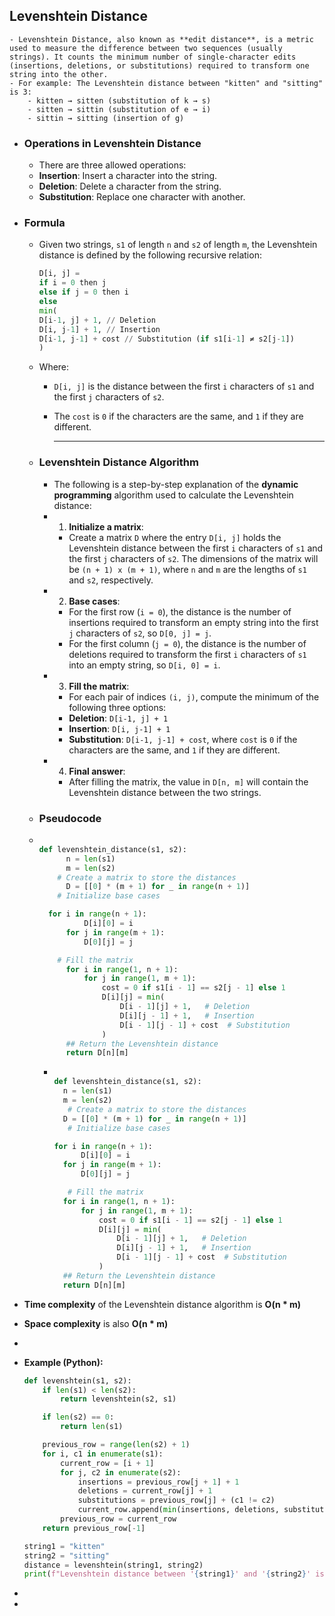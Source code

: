 ## Levenshtein Distance
	- Levenshtein Distance, also known as **edit distance**, is a metric used to measure the difference between two sequences (usually strings). It counts the minimum number of single-character edits (insertions, deletions, or substitutions) required to transform one string into the other.
	- For example: The Levenshtein distance between "kitten" and "sitting" is 3:
		- kitten → sitten (substitution of k → s)
		- sitten → sittin (substitution of e → i)
		- sittin → sitting (insertion of g)
- ### Operations in Levenshtein Distance
	- There are three allowed operations:
	- **Insertion**: Insert a character into the string.
	- **Deletion**: Delete a character from the string.
	- **Substitution**: Replace one character with another.
- ### Formula
	- Given two strings, `s1` of length `n` and `s2` of length `m`, the Levenshtein distance is defined by the following recursive relation: 
	  
	  ```python
	  D[i, j] =
	  if i = 0 then j
	  else if j = 0 then i
	  else
	  min(
	  D[i-1, j] + 1, // Deletion
	  D[i, j-1] + 1, // Insertion
	  D[i-1, j-1] + cost // Substitution (if s1[i-1] ≠ s2[j-1])
	  )
	  ```
	- Where:
		- `D[i, j]` is the distance between the first `i` characters of `s1` and the first `j` characters of `s2`.
		- The `cost` is `0` if the characters are the same, and `1` if they are different.
		  
		  ---
	- ### Levenshtein Distance Algorithm
		- The following is a step-by-step explanation of the **dynamic programming** algorithm used to calculate the Levenshtein distance:
		- 1. **Initialize a matrix**:
			- Create a matrix `D` where the entry `D[i, j]` holds the Levenshtein distance between the first `i` characters of `s1` and the first `j` characters of `s2`. The dimensions of the matrix will be `(n + 1) x (m + 1)`, where `n` and `m` are the lengths of `s1` and `s2`, respectively.
		- 2. **Base cases**:
			- For the first row (`i = 0`), the distance is the number of insertions required to transform an empty string into the first `j` characters of `s2`, so `D[0, j] = j`.
			- For the first column (`j = 0`), the distance is the number of deletions required to transform the first `i` characters of `s1` into an empty string, so `D[i, 0] = i`.
		- 3. **Fill the matrix**:
			- For each pair of indices `(i, j)`, compute the minimum of the following three options:
			- **Deletion**: `D[i-1, j] + 1`
			- **Insertion**: `D[i, j-1] + 1`
			- **Substitution**: `D[i-1, j-1] + cost`, where `cost` is `0` if the characters are the same, and `1` if they are different.
		- 4. **Final answer**:
			- After filling the matrix, the value in `D[n, m]` will contain the Levenshtein distance between the two strings.
	- ### Pseudocode
	- ```python 
	  
	  def levenshtein_distance(s1, s2):
	    	n = len(s1)
	    	m = len(s2)
	      # Create a matrix to store the distances
	    	D = [[0] * (m + 1) for _ in range(n + 1)]
	      # Initialize base cases
	  
	  	for i in range(n + 1):
	        	D[i][0] = i
	    	for j in range(m + 1):
	        	D[0][j] = j
	  
	      # Fill the matrix 
	    	for i in range(1, n + 1):
	        	for j in range(1, m + 1):
	            	cost = 0 if s1[i - 1] == s2[j - 1] else 1
	            	D[i][j] = min(
	                	D[i - 1][j] + 1,   # Deletion
	                	D[i][j - 1] + 1,   # Insertion
	                	D[i - 1][j - 1] + cost  # Substitution
	            	)
	    	## Return the Levenshtein distance
	    	return D[n][m]
	  
	  ```
		- ```python 
		  
		  def levenshtein_distance(s1, s2):
		   	n = len(s1)
		   	m = len(s2)
		     # Create a matrix to store the distances
		   	D = [[0] * (m + 1) for _ in range(n + 1)]
		     # Initialize base cases
		  
		  for i in range(n + 1):
		       	D[i][0] = i
		   	for j in range(m + 1):
		       	D[0][j] = j
		  
		     # Fill the matrix 
		   	for i in range(1, n + 1):
		       	for j in range(1, m + 1):
		           	cost = 0 if s1[i - 1] == s2[j - 1] else 1
		           	D[i][j] = min(
		               	D[i - 1][j] + 1,   # Deletion
		               	D[i][j - 1] + 1,   # Insertion
		               	D[i - 1][j - 1] + cost  # Substitution
		           	)
		   	## Return the Levenshtein distance
		   	return D[n][m]
		  
		  ```
- **Time complexity** of the Levenshtein distance algorithm is **O(n * m)**
- **Space complexity** is also **O(n * m)**
-
- **Example (Python):**
  
    ```python
    def levenshtein(s1, s2):
        if len(s1) < len(s2):
            return levenshtein(s2, s1)
  
        if len(s2) == 0:
            return len(s1)
  
        previous_row = range(len(s2) + 1)
        for i, c1 in enumerate(s1):
            current_row = [i + 1]
            for j, c2 in enumerate(s2):
                insertions = previous_row[j + 1] + 1
                deletions = current_row[j] + 1
                substitutions = previous_row[j] + (c1 != c2)
                current_row.append(min(insertions, deletions, substitutions))
            previous_row = current_row
        return previous_row[-1]
  
    string1 = "kitten"
    string2 = "sitting"
    distance = levenshtein(string1, string2)
    print(f"Levenshtein distance between '{string1}' and '{string2}' is: {distance}") # Output: 3
    ```
-
-